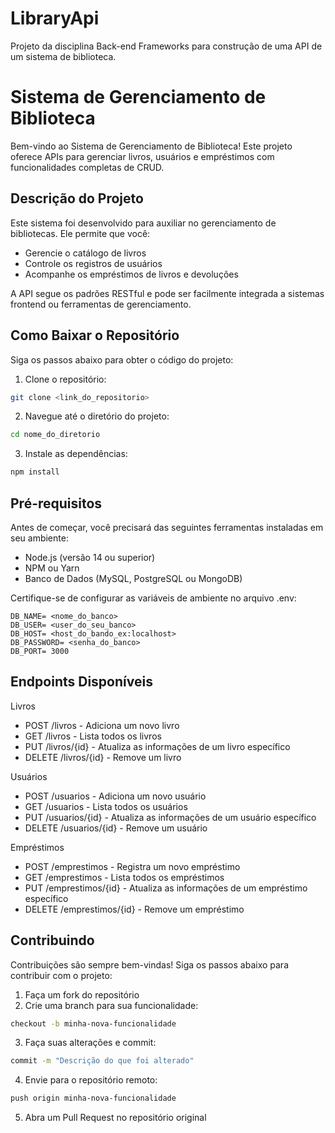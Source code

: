 # LibraryApi
Projeto da disciplina  Back-end Frameworks para construção de uma API de um sistema de biblioteca.

# Sistema de Gerenciamento de Biblioteca

Bem-vindo ao Sistema de Gerenciamento de Biblioteca! Este projeto oferece APIs para gerenciar livros, usuários e empréstimos com funcionalidades completas de CRUD.

## Descrição do Projeto

Este sistema foi desenvolvido para auxiliar no gerenciamento de bibliotecas. Ele permite que você:
- Gerencie o catálogo de livros
- Controle os registros de usuários  
- Acompanhe os empréstimos de livros e devoluções

A API segue os padrões RESTful e pode ser facilmente integrada a sistemas frontend ou ferramentas de gerenciamento.

## Como Baixar o Repositório 

Siga os passos abaixo para obter o código do projeto:

1. Clone o repositório:
```bash
git clone <link_do_repositorio>
```

2. Navegue até o diretório do projeto:
```bash
cd nome_do_diretorio
```

3. Instale as dependências:
```bash
npm install
```

## Pré-requisitos
Antes de começar, você precisará das seguintes ferramentas instaladas em seu ambiente:

- Node.js (versão 14 ou superior)
- NPM ou Yarn
- Banco de Dados (MySQL, PostgreSQL ou MongoDB)

Certifique-se de configurar as variáveis de ambiente no arquivo .env:
```bach
DB_NAME= <nome_do_banco>
DB_USER= <user_do_seu_banco>
DB_HOST= <host_do_bando_ex:localhost>
DB_PASSWORD= <senha_do_banco>
DB_PORT= 3000

```

## Endpoints Disponíveis
Livros

- POST /livros - Adiciona um novo livro
- GET /livros - Lista todos os livros
- PUT /livros/{id} - Atualiza as informações de um livro específico
- DELETE /livros/{id} - Remove um livro

Usuários

- POST /usuarios - Adiciona um novo usuário
- GET /usuarios - Lista todos os usuários
- PUT /usuarios/{id} - Atualiza as informações de um usuário específico
- DELETE /usuarios/{id} - Remove um usuário

Empréstimos

- POST /emprestimos - Registra um novo empréstimo
- GET /emprestimos - Lista todos os empréstimos
- PUT /emprestimos/{id} - Atualiza as informações de um empréstimo específico
- DELETE /emprestimos/{id} - Remove um empréstimo

## Contribuindo
Contribuições são sempre bem-vindas! Siga os passos abaixo para contribuir com o projeto:

1. Faça um fork do repositório
2. Crie uma branch para sua funcionalidade:

```bash 
checkout -b minha-nova-funcionalidade
```

3. Faça suas alterações e commit:

```bash
commit -m "Descrição do que foi alterado"
```

4. Envie para o repositório remoto:

```bash
push origin minha-nova-funcionalidade
```

5. Abra um Pull Request no repositório original